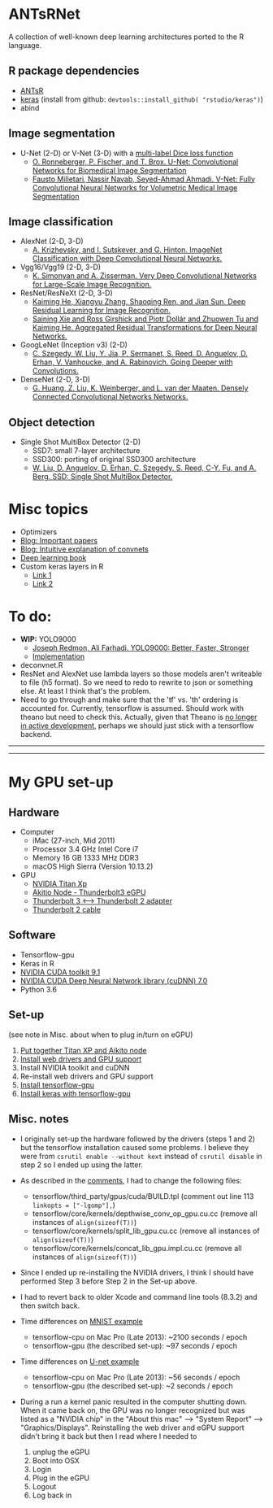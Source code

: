 # ANTsRNet

A collection of well-known deep learning architectures ported to the R language.

## R package dependencies

* [ANTsR](https://github.com/stnava/ANTsR)
* [keras](https://github.com/rstudio/keras) (install from github: ``devtools::install_github( "rstudio/keras")``)
* abind

## Image segmentation

* U-Net (2-D) or V-Net (3-D) with a [multi-label Dice loss function](https://github.com/ntustison/ANTsRNet/blob/master/Models/createUnetModel.R#L1-L91)
    * [O. Ronneberger, P. Fischer, and T. Brox.  U-Net: Convolutional Networks for Biomedical Image Segmentation](https://arxiv.org/abs/1505.04597)
    * [Fausto Milletari, Nassir Navab, Seyed-Ahmad Ahmadi. V-Net: Fully Convolutional Neural Networks for Volumetric Medical Image Segmentation](https://arxiv.org/pdf/1606.04797.pdf)

## Image classification 

* AlexNet (2-D, 3-D)
    * [A. Krizhevsky, and I. Sutskever, and G. Hinton. ImageNet Classification with Deep Convolutional Neural Networks.](http://papers.nips.cc/paper/4824-imagenet-classification-with-deep-convolutional-neural-networks.pdf)
* Vgg16/Vgg19 (2-D, 3-D)
    * [K. Simonyan and A. Zisserman. Very Deep Convolutional Networks for Large-Scale Image Recognition.](https://arxiv.org/abs/1409.1556)
* ResNet/ResNeXt (2-D, 3-D)
    * [Kaiming He, Xiangyu Zhang, Shaoqing Ren, and Jian Sun.  Deep Residual Learning for Image Recognition.](https://arxiv.org/abs/1512.03385)
    * [Saining Xie and Ross Girshick and Piotr Dollár and Zhuowen Tu and Kaiming He.  Aggregated Residual Transformations for Deep Neural Networks.](https://arxiv.org/abs/1611.05431)
* GoogLeNet (Inception v3) (2-D)
    * [C. Szegedy, W. Liu, Y. Jia, P. Sermanet, S. Reed, D. Anguelov, D. Erhan, V. Vanhoucke, and A. Rabinovich. Going Deeper with Convolutions.](https://arxiv.org/abs/1512.00567)
* DenseNet (2-D, 3-D)
    * [G. Huang, Z. Liu, K. Weinberger, and L. van der Maaten. Densely Connected Convolutional Networks Networks.](https://arxiv.org/abs/1608.06993)

## Object detection

* Single Shot MultiBox Detector (2-D) 
    * SSD7: small 7-layer architecture 
    * SSD300: porting of original SSD300 architecture
    * [W. Liu, D. Anguelov, D. Erhan, C. Szegedy, S. Reed, C-Y. Fu, and A. Berg.  SSD: Single Shot MultiBox Detector.](https://arxiv.org/abs/1512.02325)
 
# Misc topics

* Optimizers
* [Blog:  Important papers](https://adeshpande3.github.io/adeshpande3.github.io/The-9-Deep-Learning-Papers-You-Need-To-Know-About.html)
* [Blog:  Intuitive explanation of convnets](https://ujjwalkarn.me/2016/08/11/intuitive-explanation-convnets/)
* [Deep learning book](http://www.deeplearningbook.org)
* Custom keras layers in R
    * [Link 1](https://keras.rstudio.com/articles/custom_layers.html)
    * [Link 2](https://cran.rstudio.com/web/packages/keras/vignettes/about_keras_layers.html)

# To do:

* __WIP:__ YOLO9000
    * [Joseph Redmon, Ali Farhadi.  YOLO9000: Better, Faster, Stronger](https://arxiv.org/abs/1612.08242)
    * [Implementation](https://github.com/ykamikawa/yolov2)
* deconvnet.R
* ResNet and AlexNet use lambda layers so those models aren't writeable to file (h5 format).  So we need to redo to rewrite to json or something else.  At least I think that's the problem. 
* Need to go through and make sure that the 'tf' vs. 'th' ordering is accounted for.  Currently, tensorflow is assumed.  Should work with theano but need to check this.  Actually, given that Theano is [no longer in active development](https://groups.google.com/forum/#!topic/theano-users/7Poq8BZutbY), perhaps we should just stick with a tensorflow backend.

****************
****************

# My GPU set-up

## Hardware

* Computer 
    * iMac (27-inch, Mid 2011)
    * Processor 3.4 GHz Intel Core i7
    * Memory 16 GB 1333 MHz DDR3 
    * macOS High Sierra (Version 10.13.2)
* GPU
    * [NVIDIA Titan Xp](https://www.nvidia.com/en-us/titan/titan-xp/)
    * [Akitio Node - Thunderbolt3 eGPU](https://www.akitio.com/expansion/node)
    * [Thunderbolt 3 <--> Thunderbolt 2 adapter](https://www.apple.com/shop/product/MMEL2AM/A/thunderbolt-3-usb-c-to-thunderbolt-2-adapter)
    * [Thunderbolt 2 cable](https://www.apple.com/shop/product/MD862LL/A/apple-thunderbolt-cable-2-m)

## Software

* Tensorflow-gpu
* Keras in R
* [NVIDIA CUDA toolkit 9.1](https://developer.nvidia.com/cuda-downloads?target_os=MacOSX&target_arch=x86_64&target_version=1012)
* [NVIDIA CUDA Deep Neural Network library (cuDNN) 7.0](https://www.developer.nvidia.com/cudnn)
* Python 3.6

## Set-up

(see note in Misc. about when to plug in/turn on eGPU)

1. [Put together Titan XP and Aikito node](https://becominghuman.ai/deep-learning-gaming-build-with-nvidia-titan-xp-and-macbook-pro-with-thunderbolt2-5ceee7167f8b)
2. [Install web drivers and GPU support](https://egpu.io/forums/mac-setup/wip-nvidia-egpu-support-for-high-sierra/)
3. Install NVIDIA toolkit and cuDNN
4. Re-install web drivers and GPU support
5. [Install tensorflow-gpu](https://medium.com/@fabmilo/how-to-compile-tensorflow-with-cuda-support-on-osx-fd27108e27e1)    
6. [Install keras with tensorflow-gpu](https://keras.rstudio.com)

## Misc. notes

* I originally set-up the hardware followed by the drivers (steps 1 and 2) but the tensorflow installation caused some problems.  I believe they were from ``csrutil enable --without kext`` instead of ``csrutil disable`` in step 2 so I ended up using the latter.
* As described in the [comments](https://gist.github.com/smitshilu/53cf9ff0fd6cdb64cca69a7e2827ed0f), I had to change the following files:
    * tensorflow/third_party/gpus/cuda/BUILD.tpl (comment out line 113 ``linkopts = ["-lgomp"],``)
    * tensorflow/core/kernels/depthwise_conv_op_gpu.cu.cc (remove all instances of ``align(sizeof(T))``)
    * tensorflow/core/kernels/split_lib_gpu.cu.cc (remove all instances of ``align(sizeof(T))``)
    * tensorflow/core/kernels/concat_lib_gpu.impl.cu.cc (remove all instances of ``align(sizeof(T))``)
* Since I ended up re-installing the NVIDIA drivers, I think I should have performed Step 3 before Step 2 in the Set-up above.  
* I had to revert back to older Xcode and command line tools (8.3.2) and then switch back.  


* Time differences on [MNIST example](https://github.com/ntustison/ANTsRNet/blob/master/Examples/AlexNetExample/mnist.R)
    * tensorflow-cpu on Mac Pro (Late 2013):  ~2100 seconds / epoch
    * tensorflow-gpu (the described set-up):  ~97 seconds / epoch
* Time differences on [U-net example](https://github.com/ntustison/ANTsRNet/tree/master/Examples/UnetExample)
    * tensorflow-cpu on Mac Pro (Late 2013):  ~56 seconds / epoch
    * tensorflow-gpu (the described set-up):  ~2 seconds / epoch

* During a run a kernel panic resulted in the computer shutting down.  When it came back on, the GPU was no longer recognized but was listed as a "NVIDIA chip" in the "About this mac" --> "System Report" --> "Graphics/Displays".  Reinstalling the web driver and eGPU support didn't bring it back but then I read where I needed to 
    1. unplug the eGPU
    2. Boot into OSX
    3. Login
    4. Plug in the eGPU
    5. Logout
    6. Log back in
